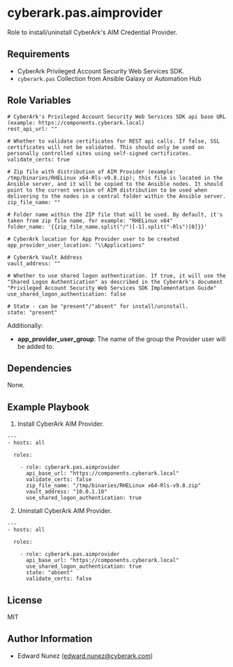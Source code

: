 cyberark.pas.aimprovider
====================

Role to install/uninstall CyberArk's AIM Credential Provider.

Requirements
------------

- CyberArk Privileged Account Security Web Services SDK.
- `cyberark.pas` Collection from Ansible Galaxy or Automation Hub

Role Variables
--------------
```
# CyberArk's Privileged Account Security Web Services SDK api base URL (example: https://components.cyberark.local)
rest_api_url: ""

# Whether to validate certificates for REST api calls. If false, SSL certificates will not be validated. This should only be used on personally controlled sites using self-signed certificates.
validate_certs: true

# Zip file with distribution of AIM Provider (example: /tmp/binaries/RHELinux x64-Rls-v9.8.zip); this file is located in the Ansible server, and it will be copied to the Ansible nodes. It should point to the current version of AIM distribution to be used when delivering to the nodes in a central folder within the Ansible server.
zip_file_name: ""

# Folder name within the ZIP file that will be used. By default, it's taken from zip file name, for example: "RHELinux x64"
folder_name: '{{zip_file_name.split("/")[-1].split("-Rls")[0]}}'

# CyberArk location for App Provider user to be created
app_provider_user_location: "\\Applications"

# CyberArk Vault Address
vault_address: ""

# Whether to use shared logon authentication. If true, it will use the "Shared Logon Authentication" as described in the CyberArk's document "Privileged Account Security Web Services SDK Implementation Guide"
use_shared_logon_authentication: false

# State - can be "present"/"absent" for install/uninstall.
state: "present"
```


Additionally:
- **app_provider_user_group**: The name of the group the Provider user will be added to.

Dependencies
------------

None.


Example Playbook
----------------

1) Install CyberArk AIM Provider.

```
---
- hosts: all

  roles:

    - role: cyberark.pas.aimprovider
      api_base_url: "https://components.cyberark.local"
      validate_certs: false
      zip_file_name: "/tmp/binaries/RHELinux x64-Rls-v9.8.zip"
      vault_address: "10.0.1.10"
      use_shared_logon_authentication: true
```

2) Uninstall CyberArk AIM Provider.
```
---
- hosts: all

  roles:

    - role: cyberark.pas.aimprovider
      api_base_url: "https://components.cyberark.local"
      use_shared_logon_authentication: true
      state: "absent"
      validate_certs: false
```

License
-------

MIT

Author Information
------------------

- Edward Nunez (edward.nunez@cyberark.com)
